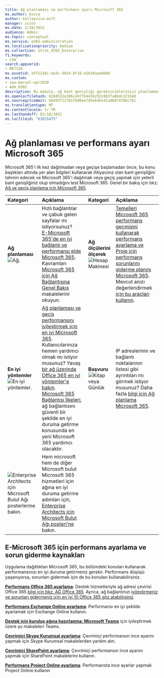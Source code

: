 ```yaml
---
title: Ağ planlaması ve performans ayarı Microsoft 365
ms.author: kvice
author: kelleyvice-msft
manager: scotv
ms.date: 2/18/2022
audience: Admin
ms.topic: conceptual
ms.service: o365-administration
ms.localizationpriority: medium
ms.collection: Strat_O365_Enterprise
f1.keywords:
- CSH
search.appverid:
- MET150
ms.assetid: e5f1228c-da3c-4654-bf16-d163daee8848
ms.custom:
- seo-marvel-apr2020
- Adm_O365
description: Bu makale, ağ bant genişliği gereksinimlerinizi planlamanıza ve performans Microsoft 365 ince ayar ve sorun gidermenize yardımcı olur.
ms.openlocfilehash: 628d532a106ce9776443b252c863fa8bdc221b4b
ms.sourcegitcommit: bb493f12701f6d6ee7d5e64b541adb87470bc7bc
ms.translationtype: MT
ms.contentlocale: tr-TR
ms.lasthandoff: 02/18/2022
ms.locfileid: "63015475"
---
```

# <a name="network-planning-and-performance-tuning-for-microsoft-365"></a>Ağ planlaması ve performans ayarı Microsoft 365
Microsoft 365'i ilk kez dağıtmadan veya geçişe başlamadan önce, bu konu başlıkları altında yer alan bilgileri kullanarak ihtiyacınız olan bant genişliğini tahmin edecek ve Microsoft 365'i dağıtmak veya geçiş yapmak için yeterli bant genişliğiniz olup olmadığını test Microsoft 365. Genel bir bakış için bkz: [Ağ ve geçiş planlama için Microsoft 365](network-and-migration-planning.md).
  
|Kategori |Açıklama |Kategori |Açıklama |
|:-----|:-----|:-----|:-----|
|**Ağ planlaması** <br/> ![Ağ.](../media/5e9dcd06-601b-4b28-88dc-f524e7548794.png)           <br/> |Hızlı bağlantılar ve çabuk gelen sayfalar mı istiyorsunuz?  <br/> [E-Microsoft 365'de en iyi bağlantı ve performansı elde Microsoft 365](https://aka.ms/o365perfprinciples).<br/>Kavramları [Microsoft 365 için Ağ Bağlantısına Genel Bakış](microsoft-365-networking-overview.md) makalelerini okuyun.<br/> |**Ağ ölçülerini ölçerek** <br/> ![Hesap Makinesi](../media/d690a132-4884-40eb-a918-526bb3dff3cc.png)           <br/> |[Temelleri Microsoft 365 performans geçmişini kullanarak performans ayarlama ve Proje için performans](performance-tuning-using-baselines-and-history.md) [sorunlarını giderme planını Microsoft 365](performance-troubleshooting-plan.md).  <br/> Mevcut anızı değerlendirmek [için bu araçları kullanın](network-and-migration-planning.md#calculators).  <br/> |
|**En iyi yöntemler** <br/> ![En iyi yöntemler.](../media/2a659a5c-1007-47d3-a6c6-a19e018ab29b.png)           <br/> |[Ağ planlaması ve geçiş performansını iyileştirmek için en iyi Microsoft 365](network-and-migration-planning.md#BestPractices). Kullanıcılarınıza hemen yardımcı olmak mı istiyor musunuz? Yavaş [bir ağ üzerinde Office 365 en iyi yöntemler'e bakın](https://support.office.com/article/fd16c8d2-4799-4c39-8fd7-045f06640166).  <br/> [Microsoft 365 Bağlantısı İlkeleri](./microsoft-365-network-connectivity-principles.md), ağ bağlantısını güvenli bir şekilde en iyi duruma getirme konusunda en yeni Microsoft 365 yardımcı olacaktır.  <br/> |**Başvuru** <br/> ![Kitap veya Günlük](../media/56dff3c1-f605-48d8-811f-7d13ce639ecd.png)           <br/> |IP adreslerinin ve bağlantı noktalarının listesi gibi ayrıntıları mı görmek istiyor musunuz? Daha fazla [bilgi için Ağ planlama Microsoft 365](network-and-migration-planning.md#NetReference).  <br/> |
|![Enterprise Architects için Microsoft Bulut Ağı posterlerine bakın.](../media/3094be9f-2407-4fa5-896d-aa66ef7b9bb9.png)           <br/> |Hem microsoft hem de diğer Microsoft bulut Microsoft 365 hizmetleri için ağına en iyi duruma getirme adımları için, [Enterprise Architects için Microsoft Bulut Ağı posteri'ne](../solutions/cloud-architecture-models.md) bakın.  <br/> |
   
## <a name="performance-tuning-and-troubleshooting-resources-for-microsoft-365"></a>E-Microsoft 365 için performans ayarlama ve sorun giderme kaynakları
<a name="apptuning"> </a>

Uygulama dağıttıktan Microsoft 365, bu bölümdeki konuları kullanarak performansınızı en iyi duruma getirmeniz gerekir. Performans düşüşü yaşanıyorsa, sorunları gidermek için de bu konuları kullanabilirsiniz.
  
 **[Performans Office 365 ayarlama](tune-microsoft-365-performance.md)**: Destek hizmetleriyle ağ adresi çevirisi Office 365 [bilgi için bkz. AĞ Office 365](nat-support-with-microsoft-365.md). Ayrıca, ağ bağlantınızı [iyileştirmeniz ve sorunları gidermeniz için en iyi 10 Office 365 göz atabilirsiniz](/archive/blogs/onthewire/top-10-tips-for-optimising-troubleshooting-your-office-365-network-connectivity).
  
 **[Performans Exchange Online ayarlama](tune-exchange-online-performance.md)**: Performansı en iyi şekilde ayarlamak için Exchange Online kullanın.

 **[Destek için kuruluş ağına hazırlanma: Microsoft Teams](/microsoftteams/prepare-network)** için iyileştirmek üzere şu makaleleri Teams.
  
 **[Çevrimiçi Skype Kurumsal ayarlama](tune-skype-for-business-online-performance.md)**: Çevrimiçi performansın ince ayarını yapmak için Skype Kurumsal makalelerden yardım alın.
  
 **[Çevrimiçi SharePoint ayarlama](tune-sharepoint-online-performance.md)**: Çevrimiçi performansın ince ayarını yapmak için SharePoint makalelerini kullanın.
  
 **[Performans Project Online ayarlama](https://support.office.com/article/12ba0ebd-c616-42e5-b9b6-cad570e8409c)**: Performansta ince ayarlar yapmak Project Online kullanın
